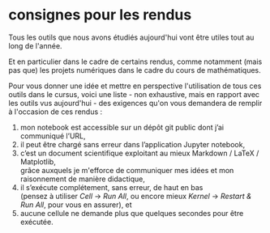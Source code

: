 # consignes pour les rendus

Tous les outils que nous avons étudiés aujourd'hui vont être utiles tout au long de
l'année.

Et en particulier dans le cadre de certains rendus, comme notamment (mais pas que) les
projets numériques dans le cadre du cours de mathématiques.

Pour vous donner une idée et mettre en perspective l'utilisation de tous ces outils dans
le cursus, voici une liste - non exhaustive, mais en rapport avec les outils vus
aujourd'hui - des exigences qu'on vous demandera de remplir à l'occasion de ces rendus :

1. mon notebook est accessible sur un dépôt git public dont j’ai communiqué l’URL,
1. il peut être chargé sans erreur dans l’application Jupyter notebook,
1. c’est un document scientifique exploitant au mieux Markdown / LaTeX / Matplotlib,  
   grâce auxquels je m'efforce de communiquer mes idées et mon raisonnement de manière
   didactique,
1. il s’exécute complétement, sans erreur, de haut en bas  
   (pensez à utiliser *Cell* → *Run All*, ou encore mieux *Kernel* → *Restart & Run All*,
   pour vous en assurer), et
1. aucune cellule ne demande plus que quelques secondes pour être exécutée.
